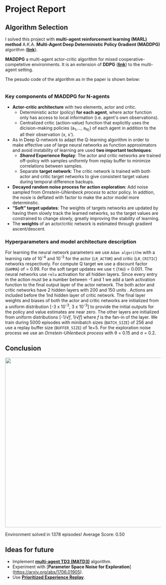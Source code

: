 # Project Report

## Algorithm Selection 

I solved this project with **multi-agent reinforcement learning (MARL) method**  A.K.A. **Multi-Agent Deep Deterministic Policy Gradient (MADDPG)** algorithm ([**link**](https://arxiv.org/abs/1706.02275)). 

**MADDPG** a multi-agent actor-critic algorithm for mixed cooperative-competetive environments. It is an extension of **DDPG** ([**link**](https://arxiv.org/abs/1509.02971)) to the multi-agent setting.

The pesudo code of the algorithm as in the paper is shown below:

<p align="left">
  <img src=" " width="700">
</p>

### Key components of **MADDPG for N-agents**
- **Actor-critic architecture** with two elements, actor and critic.
  - Deterministic actor (policy) **for each agent**, where actor function only has access to local information (i.e. agent's own observations).
  - Centralized critic (action-value) function that explicitly uses the dicision-making policies (a<sub>1</sub>,..., a<sub>*N*;</sub>) of each agent in addition to the all their
  observation (x, x').
- As in Deep Q-network to adapt the Q-learning algorithm in order to make effective use of large neural networks as function approximators and avoid instability of learning are used **two important techniques**:
  - ***Shared* Experience Replay**: The actor and critic networks are trained off-policy with samples uniformly  from replay buffer to minimize correlations between samples.
  - Separate **target network**: The critic network is trained with both actor and critic target networks to give consistent target values during temporal difference backups.
- **Decayed random noise process for action exploration**: Add noise sampled from *Ornstein-Uhlenbeck process* to actor policy. In addtion, the nosie is deflated with factor to make the actor model more determinstic.
- **“Soft” target updates**: The weights of targets networks are updated by having them slowly track the learned networks, so the target values are constrained to change slowly, greatly improving the stability of learning.
- The **weights** of an actor/critic network is estimated through gradient ascent/descent.

### Hyperparameters and model architecture description
For learning the neural network parameters we use `Adam algorithm` with a learning rate of 10<sup>-4</sup> and 10<sup>-3</sup> for the actor (`LR_ACTOR`) and critic (`LR_CRITIC`) networks respectively. 
For compute Q target we use a discount factor (`GAMMA`) of = 0.99. For the soft target updates we use &tau; (`TAU`) = 0.001. The neural networks use ``relu`` activation for all hidden layers. 
Since every entry in the action must be a number between -1 and 1 we add a tanh activation function to the final output layer of the actor network. 
The both actor and critic networks have 2 hidden layers with 200 and 150 units . 
Actions are included before the 1nd hidden layer of critic network. The final layer weights and biases of both the actor and critic networks are initialized from a uniform distribution [-3 х 10<sup>-3</sup>, 3 х 10<sup>-3</sup>] to provide the initial outputs for the policy and value estimates are near zero. 
The other layers are initialized from uniform distributions [-1/<span class="radic"><sup><var></var></sup>√</span><span class="radicand"><var>f</var></span>, 1/<span class="radic"><sup><var></var></sup>√</span><span class="radicand"><var>f</var></span>] where *f* is the fan-in of the layer. 
We train during 5000 episodes with minibatch sizes (`BATCH_SIZE`) of 256 and use a replay buffer size (`BUFFER_SIZE`) of 1e+5.
For the exploration noise process we use an *Ornstein-Uhlenbeck process* with &theta; = 0.15 and &sigma; = 0.2.

## Conclusion

<p align="left">
  <img src="" width="550">
</p>
Environment solved in 1378 episodes!	Average Score: 0.50

## Ideas for future

- Implement [**multi-agent TD3 (MATD3)**](https://arxiv.org/abs/1910.01465) algorithm.
- Experiment with [**Parameter Space Noise for Exploration**] (https://arxiv.org/abs/1706.01905).
- Use [**Prioritized Experience Replay**](https://arxiv.org/abs/1511.05952).
